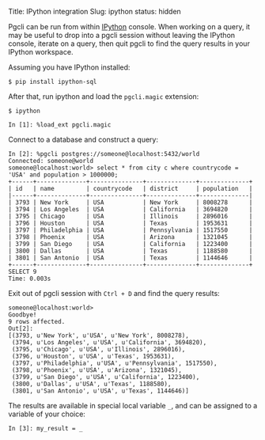 Title: IPython integration
Slug: ipython
status: hidden

Pgcli can be run from within [IPython](https://ipython.org) console. When working on a query,
it may be useful to drop into a pgcli session without leaving the IPython console, iterate on a
query, then quit pgcli to find the query results in your IPython workspace.

Assuming you have IPython installed:

```
$ pip install ipython-sql
```

After that, run ipython and load the `pgcli.magic` extension:

```
$ ipython

In [1]: %load_ext pgcli.magic
```

Connect to a database and construct a query:

```
In [2]: %pgcli postgres://someone@localhost:5432/world
Connected: someone@world
someone@localhost:world> select * from city c where countrycode = 'USA' and population > 1000000;
+------+--------------+---------------+--------------+--------------+
| id   | name         | countrycode   | district     | population   |
|------+--------------+---------------+--------------+--------------|
| 3793 | New York     | USA           | New York     | 8008278      |
| 3794 | Los Angeles  | USA           | California   | 3694820      |
| 3795 | Chicago      | USA           | Illinois     | 2896016      |
| 3796 | Houston      | USA           | Texas        | 1953631      |
| 3797 | Philadelphia | USA           | Pennsylvania | 1517550      |
| 3798 | Phoenix      | USA           | Arizona      | 1321045      |
| 3799 | San Diego    | USA           | California   | 1223400      |
| 3800 | Dallas       | USA           | Texas        | 1188580      |
| 3801 | San Antonio  | USA           | Texas        | 1144646      |
+------+--------------+---------------+--------------+--------------+
SELECT 9
Time: 0.003s
```


Exit out of pgcli session with `Ctrl + D` and find the query results:

```
someone@localhost:world>
Goodbye!
9 rows affected.
Out[2]:
[(3793, u'New York', u'USA', u'New York', 8008278),
 (3794, u'Los Angeles', u'USA', u'California', 3694820),
 (3795, u'Chicago', u'USA', u'Illinois', 2896016),
 (3796, u'Houston', u'USA', u'Texas', 1953631),
 (3797, u'Philadelphia', u'USA', u'Pennsylvania', 1517550),
 (3798, u'Phoenix', u'USA', u'Arizona', 1321045),
 (3799, u'San Diego', u'USA', u'California', 1223400),
 (3800, u'Dallas', u'USA', u'Texas', 1188580),
 (3801, u'San Antonio', u'USA', u'Texas', 1144646)]
```

The results are available in special local variable `_`, and can be assigned to a variable of your
choice:

```
In [3]: my_result = _
```
